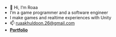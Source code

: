 - 👋 Hi, I’m Roaa 
- I’m a game programmer and a software engineer
- I make games and realtime experiences with Unity 
- 📫 ruaakhuldoon.26@gmail.com
- **[Portfolio](https://roaak95.github.io/Portfolio/)**
<!---
RoaaK95/RoaaK95 is a ✨ special ✨ repository because its `README.md` (this file) appears on your GitHub profile.
You can click the Preview link to take a look at your changes.
--->
